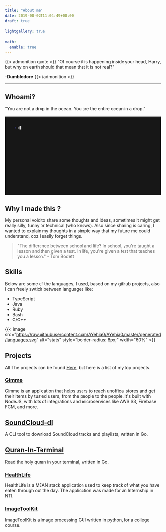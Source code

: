 ```yaml
---
title: "About me"
date: 2019-08-02T11:04:49+08:00
draft: true

lightgallery: true

math:
  enable: true
---
```


{{< admonition quote >}}
"Of course it is happening inside your head, Harry, but why on earth should that mean that it is not real?" 

-**Dumbledore**
{{< /admonition >}}

___
## Whoami?

"You are not a drop in the ocean. You are the entire ocean in a drop."
<br>
<br>
![whoami](whoami.gif)

## Why I made this ?
My personal void to share some thoughts and ideas, sometimes it might get really silly, funny or technical (who knows). Also since sharing is caring, I wanted to explain my thoughts in a simple way that my future me could understand, coz I easily forget things.

> "The difference between school and life? In school, you're taught a lesson and then given a test. In life, you're given a test that teaches you a lesson." - Tom Bodett

## Skills

Below are some of the languages, I used, based on my github projects, also I can freely swtich between languages like:
- TypeScript
- Java
- Ruby
- Bash
- C/C++ 

{{< image src="https://raw.githubusercontent.com/AYehia0/AYehia0/master/generated/languages.svg" alt="stats" style="border-radius: 8px;" width="60%" >}}

## Projects

All The projects can be found [Here](https://github.com/AYehia0?tab=repositories), but here is a list of my top projects.

### [Gimme](https://github.com/AYehia0/Gimme)
Gimme is an application that helps users to reach unoffical stores and get their items by tusted users, from the people to the people.
It's built with NodeJS, with lots of integrations and microservices like AWS S3, Firebase FCM, and more.

## [SoundCloud-dl](https://github.com/AYehia0/soundcloud-dl)
A CLI tool to download SoundCloud tracks and playlists, written in Go. 

## [Quran-In-Terminal](https://github.com/AYehia0/quran-go)
Read the holy quran in your terminal, written in Go.

### [HealthLife](https://github.com/AYehia0/healthLife)
HealthLife is a MEAN stack application used to keep track of what you have eaten through out the day. The application was made for an Internship in NTI.

### [ImageToolKit](https://github.com/AYehia0/ImageToolKit)
ImageToolKit is a image processing GUI written in python, for a college course.



